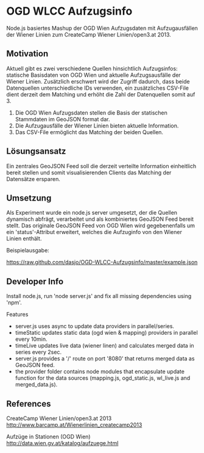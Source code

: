 # OGD WLCC Aufzugsinfo

Node.js basiertes Mashup der OGD Wien Aufzugsdaten mit Aufzugausfällen der Wiener Linien zum CreateCamp Wiener Linien/open3.at 2013.

## Motivation

Aktuell gibt es zwei verschiedene Quellen hinsichtlich Aufzugsinfos: statische Basisdaten von OGD Wien und aktuelle Aufzugsausfälle der Wiener Linien. Zusätzlich erschwert wird der Zugriff dadurch, dass beide Datenquellen unterschiedliche IDs verwenden, ein zusätzliches CSV-File dient derzeit dem Matching und erhöht die Zahl der Datenquellen somit auf 3. 

1. Die OGD Wien Aufzugsdaten stellen die Basis der statischen Stammdaten im GeoJSON format dar.
2. Die Aufzugausfälle der Wiener Linien bieten aktuelle Information.
3. Das CSV-File ermöglicht das Matching der beiden Quellen.

## Lösungsansatz

Ein zentrales GeoJSON Feed soll die derzeit verteilte Information einheitlich bereit stellen und somit visualisierenden Clients das Matching der Datensätze ersparen.

## Umsetzung

Als Experiment wurde ein node.js server umgesetzt, der die Quellen dynamisch abfrägt, verarbeitet und als kombiniertes GeoJSON Feed bereit stellt. Das originale GeoJSON Feed von OGD Wien wird gegebenenfalls um ein 'status'-Attribut erweitert, welches die Aufzuginfo von den Wiener Linien enthält.   

Beispielausgabe: 

https://raw.github.com/dasjo/OGD-WLCC-Aufzugsinfo/master/example.json

## Developer Info

Install node.js, run 'node server.js' and fix all missing dependencies using 'npm'.

Features

* server.js uses async to update data providers in parallel/series.
* timeStatic updates static data (ogd wien & mapping) providers  in parallel every 10min.
* timeLive updates live data (wiener linen) and calculates merged data in series every 2sec.
* server.js provides a '/' route on port '8080' that returns merged data as GeoJSON feed.
* the provider folder contains node modules that encapsulate update function for the data sources (mapping.js, ogd_static.js, wl_live.js and merged_data.js).

## References

CreateCamp Wiener Linien/open3.at 2013
http://www.barcamp.at/Wienerlinien_createcamp2013

Aufzüge in Stationen (OGD Wien)
http://data.wien.gv.at/katalog/aufzuege.html